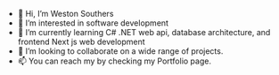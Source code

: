- 👋 Hi, I’m Weston Southers
- 👀 I’m interested in software development
- 🌱 I’m currently learning C# .NET web api, database architecture, and frontend Next js web development
- 💞️ I’m looking to collaborate on a wide range of projects.
- 📫 You can reach my by checking my Portfolio page.

<!---
Westo48/Westo48 is a ✨ special ✨ repository because its `README.md` (this file) appears on your GitHub profile.
You can click the Preview link to take a look at your changes.
--->
